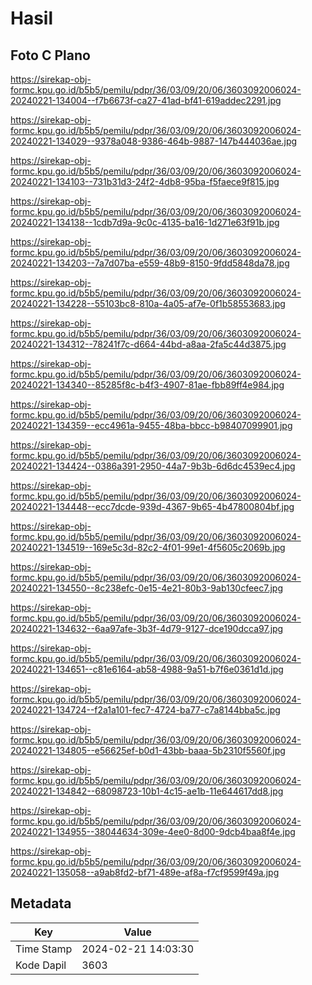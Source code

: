 # Hasil

## Foto C Plano

https://sirekap-obj-formc.kpu.go.id/b5b5/pemilu/pdpr/36/03/09/20/06/3603092006024-20240221-134004--f7b6673f-ca27-41ad-bf41-619addec2291.jpg

https://sirekap-obj-formc.kpu.go.id/b5b5/pemilu/pdpr/36/03/09/20/06/3603092006024-20240221-134029--9378a048-9386-464b-9887-147b444036ae.jpg

https://sirekap-obj-formc.kpu.go.id/b5b5/pemilu/pdpr/36/03/09/20/06/3603092006024-20240221-134103--731b31d3-24f2-4db8-95ba-f5faece9f815.jpg

https://sirekap-obj-formc.kpu.go.id/b5b5/pemilu/pdpr/36/03/09/20/06/3603092006024-20240221-134138--1cdb7d9a-9c0c-4135-ba16-1d271e63f91b.jpg

https://sirekap-obj-formc.kpu.go.id/b5b5/pemilu/pdpr/36/03/09/20/06/3603092006024-20240221-134203--7a7d07ba-e559-48b9-8150-9fdd5848da78.jpg

https://sirekap-obj-formc.kpu.go.id/b5b5/pemilu/pdpr/36/03/09/20/06/3603092006024-20240221-134228--55103bc8-810a-4a05-af7e-0f1b58553683.jpg

https://sirekap-obj-formc.kpu.go.id/b5b5/pemilu/pdpr/36/03/09/20/06/3603092006024-20240221-134312--78241f7c-d664-44bd-a8aa-2fa5c44d3875.jpg

https://sirekap-obj-formc.kpu.go.id/b5b5/pemilu/pdpr/36/03/09/20/06/3603092006024-20240221-134340--85285f8c-b4f3-4907-81ae-fbb89ff4e984.jpg

https://sirekap-obj-formc.kpu.go.id/b5b5/pemilu/pdpr/36/03/09/20/06/3603092006024-20240221-134359--ecc4961a-9455-48ba-bbcc-b98407099901.jpg

https://sirekap-obj-formc.kpu.go.id/b5b5/pemilu/pdpr/36/03/09/20/06/3603092006024-20240221-134424--0386a391-2950-44a7-9b3b-6d6dc4539ec4.jpg

https://sirekap-obj-formc.kpu.go.id/b5b5/pemilu/pdpr/36/03/09/20/06/3603092006024-20240221-134448--ecc7dcde-939d-4367-9b65-4b47800804bf.jpg

https://sirekap-obj-formc.kpu.go.id/b5b5/pemilu/pdpr/36/03/09/20/06/3603092006024-20240221-134519--169e5c3d-82c2-4f01-99e1-4f5605c2069b.jpg

https://sirekap-obj-formc.kpu.go.id/b5b5/pemilu/pdpr/36/03/09/20/06/3603092006024-20240221-134550--8c238efc-0e15-4e21-80b3-9ab130cfeec7.jpg

https://sirekap-obj-formc.kpu.go.id/b5b5/pemilu/pdpr/36/03/09/20/06/3603092006024-20240221-134632--6aa97afe-3b3f-4d79-9127-dce190dcca97.jpg

https://sirekap-obj-formc.kpu.go.id/b5b5/pemilu/pdpr/36/03/09/20/06/3603092006024-20240221-134651--c81e6164-ab58-4988-9a51-b7f6e0361d1d.jpg

https://sirekap-obj-formc.kpu.go.id/b5b5/pemilu/pdpr/36/03/09/20/06/3603092006024-20240221-134724--f2a1a101-fec7-4724-ba77-c7a8144bba5c.jpg

https://sirekap-obj-formc.kpu.go.id/b5b5/pemilu/pdpr/36/03/09/20/06/3603092006024-20240221-134805--e56625ef-b0d1-43bb-baaa-5b2310f5560f.jpg

https://sirekap-obj-formc.kpu.go.id/b5b5/pemilu/pdpr/36/03/09/20/06/3603092006024-20240221-134842--68098723-10b1-4c15-ae1b-11e644617dd8.jpg

https://sirekap-obj-formc.kpu.go.id/b5b5/pemilu/pdpr/36/03/09/20/06/3603092006024-20240221-134955--38044634-309e-4ee0-8d00-9dcb4baa8f4e.jpg

https://sirekap-obj-formc.kpu.go.id/b5b5/pemilu/pdpr/36/03/09/20/06/3603092006024-20240221-135058--a9ab8fd2-bf71-489e-af8a-f7cf9599f49a.jpg


## Metadata

| Key        | Value               |
| ---------- | ------------------- |
| Time Stamp | 2024-02-21 14:03:30 |
| Kode Dapil | 3603                |



